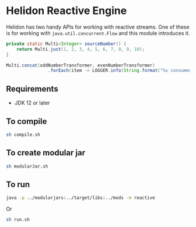 # Helidon Reactive Engine
Helidon has two handy APIs for working with reactive streams. One of these is for working with `java.util.concurrent.Flow` and this module introduces it.

```java
private static Multi<Integer> sourceNumber() {
    return Multi.just(1, 2, 3, 4, 5, 6, 7, 8, 9, 10);
}
```

```java
Multi.concat(oddNumberTransformer, evenNumberTransformer)
                .forEach(item -> LOGGER.info(String.format("%s consumed", item)));
```

## Requirements
* JDK 12 or later

## To compile
```bash
sh compile.sh
```

## To create modular jar
```bash
sh modularJar.sh
```

## To run
```bash
java -p ../modularjars:../target/libs:../mods -m reactive
```
Or

```bash
sh run.sh
```